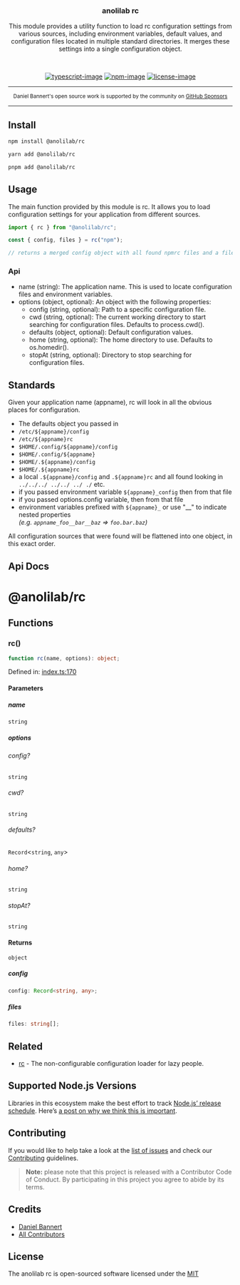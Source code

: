 <div align="center">
  <h3>anolilab rc</h3>
  <p>
  This module provides a utility function to load rc configuration settings from various sources, including environment variables, default values, and configuration files located in multiple standard directories. It merges these settings into a single configuration object.
  </p>
</div>

<br />

<div align="center">

[![typescript-image]][typescript-url] [![npm-image]][npm-url] [![license-image]][license-url]

</div>

---

<div align="center">
    <p>
        <sup>
            Daniel Bannert's open source work is supported by the community on <a href="https://github.com/sponsors/prisis">GitHub Sponsors</a>
        </sup>
    </p>
</div>

---

## Install

```sh
npm install @anolilab/rc
```

```sh
yarn add @anolilab/rc
```

```sh
pnpm add @anolilab/rc
```

## Usage

The main function provided by this module is rc. It allows you to load configuration settings for your application from different sources.

```ts
import { rc } from "@anolilab/rc";

const { config, files } = rc("npm");

// returns a merged config object with all found npmrc files and a files list what files where found.
```

### Api

- name (string): The application name. This is used to locate configuration files and environment variables.
- options (object, optional): An object with the following properties:
    - config (string, optional): Path to a specific configuration file.
    - cwd (string, optional): The current working directory to start searching for configuration files. Defaults to process.cwd().
    - defaults (object, optional): Default configuration values.
    - home (string, optional): The home directory to use. Defaults to os.homedir().
    - stopAt (string, optional): Directory to stop searching for configuration files.

## Standards

Given your application name (appname), rc will look in all the obvious places for configuration.

- The defaults object you passed in
- `/etc/${appname}/config`
- `/etc/${appname}rc`
- `$HOME/.config/${appname}/config`
- `$HOME/.config/${appname}`
- `$HOME/.${appname}/config`
- `$HOME/.${appname}rc`
- a local `.${appname}/config` and `.${appname}rc` and all found looking in `../../../ ../../ ../ ./` etc.
- if you passed environment variable `${appname}_config` then from that file
- if you passed options.config variable, then from that file
- environment variables prefixed with `${appname}_`
  or use "\_\_" to indicate nested properties <br/> _(e.g. `appname_foo__bar__baz` => `foo.bar.baz`)_

All configuration sources that were found will be flattened into one object, in this exact order.

## Api Docs

<!-- TYPEDOC -->

# @anolilab/rc

## Functions

### rc()

```ts
function rc(name, options): object;
```

Defined in: [index.ts:170](https://github.com/anolilab/multi-semantic-release/blob/e025cffb7d3bb9e2f3c00bd6a2847b0e93354f6d/packages/rc/src/index.ts#L170)

#### Parameters

##### name

`string`

##### options

###### config?

`string`

###### cwd?

`string`

###### defaults?

`Record`\<`string`, `any`\>

###### home?

`string`

###### stopAt?

`string`

#### Returns

`object`

##### config

```ts
config: Record<string, any>;
```

##### files

```ts
files: string[];
```

<!-- /TYPEDOC -->

## Related

- [rc](https://github.com/dominictarr/rc) - The non-configurable configuration loader for lazy people.

## Supported Node.js Versions

Libraries in this ecosystem make the best effort to track [Node.js’ release schedule](https://github.com/nodejs/release#release-schedule).
Here’s [a post on why we think this is important](https://medium.com/the-node-js-collection/maintainers-should-consider-following-node-js-release-schedule-ab08ed4de71a).

## Contributing

If you would like to help take a look at the [list of issues](https://github.com/anolilab/semantic-release/issues) and check our [Contributing](.github/CONTRIBUTING.md) guidelines.

> **Note:** please note that this project is released with a Contributor Code of Conduct. By participating in this project you agree to abide by its terms.

## Credits

- [Daniel Bannert](https://github.com/prisis)
- [All Contributors](https://github.com/anolilab/semantic-release/graphs/contributors)

## License

The anolilab rc is open-sourced software licensed under the [MIT][license-url]

[typescript-image]: https://img.shields.io/badge/Typescript-294E80.svg?style=for-the-badge&logo=typescript
[typescript-url]: "typescript"
[license-image]: https://img.shields.io/npm/l/@anolilab/rc?color=blueviolet&style=for-the-badge
[license-url]: LICENSE.md "license"
[npm-image]: https://img.shields.io/npm/v/@anolilab/rc/latest.svg?style=for-the-badge&logo=npm
[npm-url]: https://www.npmjs.com/package/@anolilab/rc/v/latest "npm"
